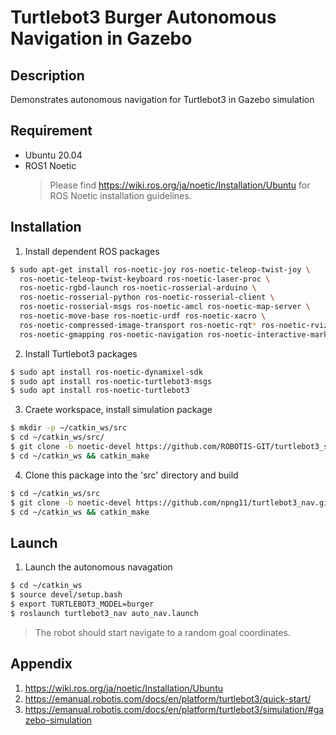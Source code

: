 # Turtlebot3 Burger Autonomous Navigation in Gazebo

## Description 

Demonstrates autonomous navigation for Turtlebot3 in Gazebo simulation


## Requirement

- Ubuntu 20.04 
- ROS1 Noetic
  > Please find https://wiki.ros.org/ja/noetic/Installation/Ubuntu for ROS Noetic installation guidelines.


## Installation

1. Install dependent ROS packages 
``` bash
$ sudo apt-get install ros-noetic-joy ros-noetic-teleop-twist-joy \
  ros-noetic-teleop-twist-keyboard ros-noetic-laser-proc \
  ros-noetic-rgbd-launch ros-noetic-rosserial-arduino \
  ros-noetic-rosserial-python ros-noetic-rosserial-client \
  ros-noetic-rosserial-msgs ros-noetic-amcl ros-noetic-map-server \
  ros-noetic-move-base ros-noetic-urdf ros-noetic-xacro \
  ros-noetic-compressed-image-transport ros-noetic-rqt* ros-noetic-rviz \
  ros-noetic-gmapping ros-noetic-navigation ros-noetic-interactive-markers
```

2. Install Turtlebot3 packages
``` bash
$ sudo apt install ros-noetic-dynamixel-sdk
$ sudo apt install ros-noetic-turtlebot3-msgs
$ sudo apt install ros-noetic-turtlebot3
```

3. Craete workspace, install simulation package
``` bash
$ mkdir -p ~/catkin_ws/src
$ cd ~/catkin_ws/src/
$ git clone -b noetic-devel https://github.com/ROBOTIS-GIT/turtlebot3_simulations.git
$ cd ~/catkin_ws && catkin_make
```

4. Clone this package into the 'src' directory and build

``` bash
$ cd ~/catkin_ws/src
$ git clone -b noetic-devel https://github.com/npng11/turtlebot3_nav.git
$ cd ~/catkin_ws && catkin_make
```


## Launch

1. Launch the autonomous navagation

``` bash
$ cd ~/catkin_ws
$ source devel/setup.bash
$ export TURTLEBOT3_MODEL=burger
$ roslaunch turtlebot3_nav auto_nav.launch
```
>The robot should start navigate to a random goal coordinates.


## Appendix
1. https://wiki.ros.org/ja/noetic/Installation/Ubuntu
2. https://emanual.robotis.com/docs/en/platform/turtlebot3/quick-start/
3. https://emanual.robotis.com/docs/en/platform/turtlebot3/simulation/#gazebo-simulation

